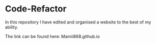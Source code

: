 # Code-Refactor
In this repository I have edited and organised a website to the best of my ability.

The link can be found here: Mamii868.github.io

